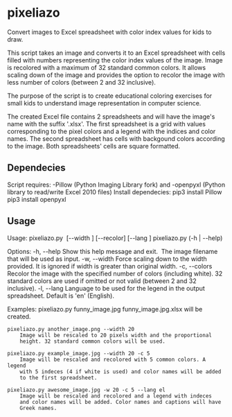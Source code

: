 # pixeliazo
Convert images to Excel spreadsheet with color index values for kids to draw.

This script takes an image and converts it to an Excel spreadsheet with
cells filled with numbers representing the color index values of the
image. Image is recolored with a maximum of 32 standard common colors.
It allows scaling down of the image and provides the option to recolor
the image with less number of colors (between 2 and 32 inclusive).

The purpose of the script is to create educational coloring exercises for
small kids to understand image representation in computer science.

The created Excel file contains 2 spreadsheets and will have the image's
name with the suffix '.xlsx'. The first spreadsheet is a grid with values
corresponding to the pixel colors and a legend with the indices and color
names. The second spreadsheet has cells with backgound colors according to
the image. Both spreadsheets' cells are square formatted.

Dependecies
-----------
Script requires:
    -Pillow (Python Imaging Library fork) and
    -openpyxl (Python library to read/write Excel 2010 files)
Install dependecies:
    pip3 install Pillow
    pip3 install openpyxl

Usage
-----
Usage:
    pixeliazo.py <image> [--width <int>] [--recolor] [--lang <str>]
    pixeliazo.py (-h | --help)

Options:
    -h, --help          Show this help message and exit.
    <image>             The image filename that will be used as input.
    -w, --width <int>   Force scaling down to the width provided. It is
                        ignored if width is greater than original width.
    -c, --colors <int>  Recolor the image with the specified number of
                        colors (including white). 32 standard colors are
                        used if omitted or not valid (between 2 and 32
                        inclusive).
    -l, --lang <str>    Language to be used for the legend in the output
                        spreadsheet. Default is 'en' (English).

Examples:
    pixeliazo.py funny_image.jpg
        funny_image.jpg.xlsx will be created.
    
    pixeliazo.py another_image.png --width 20
        Image will be rescaled to 20 pixels width and the proportional
        height. 32 standard common colors will be used.
        
    pixeliazo.py example_image.jpg --width 20 -c 5
        Image will be rescaled and recolored with 5 common colors. A legend
        with 5 indeces (4 if white is used) and color names will be added
        to the first spreadsheet.

    pixeliazo.py awesome_image.jpg -w 20 -c 5 --lang el
        Image will be rescaled and recolored and a legend with indeces
        and color names will be added. Color names and captions will have
        Greek names.

